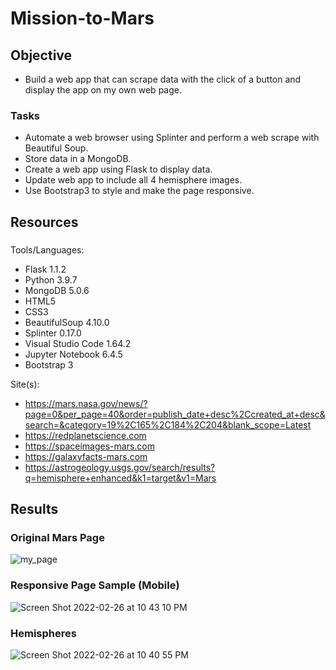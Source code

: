 # Mission-to-Mars

## Objective
- Build a web app that can scrape data with the click of a button and display the app on my own web page.

### Tasks
- Automate a web browser using Splinter and perform a web scrape with Beautiful Soup.
- Store data in a MongoDB.
- Create a web app using Flask to display data.
- Update web app to include all 4 hemisphere images.
- Use Bootstrap3 to style and make the page responsive.

## Resources
### 
Tools/Languages: 
- Flask 1.1.2
- Python 3.9.7
- MongoDB 5.0.6
- HTML5 
- CSS3  
- BeautifulSoup 4.10.0
- Splinter 0.17.0
- Visual Studio Code 1.64.2
- Jupyter Notebook 6.4.5
- Bootstrap 3

Site(s):
- https://mars.nasa.gov/news/?page=0&per_page=40&order=publish_date+desc%2Ccreated_at+desc&search=&category=19%2C165%2C184%2C204&blank_scope=Latest
- https://redplanetscience.com
- https://spaceimages-mars.com
- https://galaxyfacts-mars.com
- https://astrogeology.usgs.gov/search/results?q=hemisphere+enhanced&k1=target&v1=Mars

## Results

### Original Mars Page
![my_page](https://user-images.githubusercontent.com/33010018/155830169-78a28b8f-a82c-4965-b30a-e18477a2cb78.png)


### Responsive Page Sample (Mobile)
![Screen Shot 2022-02-26 at 10 43 10 PM](https://user-images.githubusercontent.com/33010018/155867280-1ed33388-aac5-4647-90c9-cc087c86ea75.png)


### Hemispheres
![Screen Shot 2022-02-26 at 10 40 55 PM](https://user-images.githubusercontent.com/33010018/155867254-055302ee-3fc3-43bd-ba8b-fd217e12ddb2.png)



